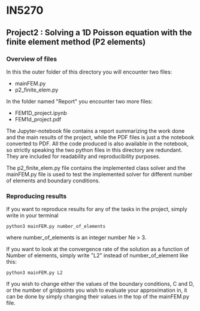 # IN5270

## Project2 : Solving a 1D Poisson equation with the finite element method (P2 elements)

### Overview of files

In this the outer folder of this directory you will encounter two files:

* mainFEM.py
* p2_finite_elem.py

In the folder named "Report" you encounter two more files:
* FEM1D_project.ipynb
* FEM1d_project.pdf

The Jupyter-notebook file contains a report summarizing the work done and the main results of the project, while the PDF files is just a the notebook converted to PDF. All the code produced is also available in the notebook, so strictly speaking the two python files in this directory are redundant. They are included for readability and reproducibility purposes.

The p2_finite_elem.py file contains the implemented class solver and the mainFEM.py file is used to test the implemented solver for different number of elements and boundary conditions.

### Reproducing results

If you want to reproduce results for any of the tasks in the project, simply write in your terminal

```console
python3 mainFEM.py number_of_elements
```

where number_of_elements is an integer number Ne > 3.

If you want to look at the convergence rate of the solution as a function of Number of elements, simply write "L2" instead of number_of_element like this:

```console
python3 mainFEM.py L2
```
If you wish to change either the values of the boundary conditions, C and D, or the number of gridpoints you wish to evaluate your approximation in, it can be done by simply changing their values in the top of the mainFEM.py file.
